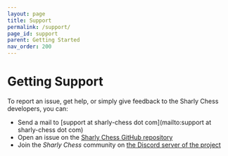 ```yaml
---
layout: page
title: Support
permalink: /support/
page_id: support
parent: Getting Started
nav_order: 200
---
```


# Getting Support

To report an issue, get help, or simply give feedback to the Sharly Chess developers, you can:

* Send a mail to [support at sharly-chess dot com](mailto:support at sharly-chess dot com)
* Open an issue on the [Sharly Chess GitHub repository](https://github.com/sharly-shess/sharly-chess/issues)
* Join the _Sharly Chess_ community on [the Discord server of the project](https://discord.gg/at3d9WWJXu)
